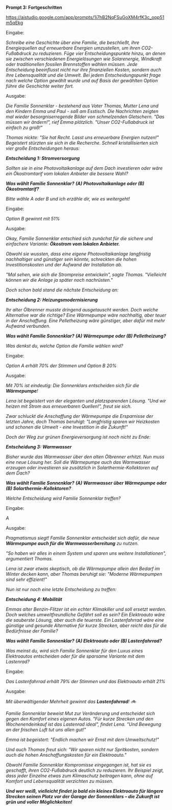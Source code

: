 **Prompt 3: Fortgeschritten**

https://aistudio.google.com/app/prompts/1i7hB2NqFSuGoXM4rfK3c_opp51m5qEkg

Eingabe:

*Schreibe eine Geschichte über eine Familie, die beschließt, ihre Energiequellen auf erneuerbare Energien umzustellen, um ihren CO2-Fußabdruck zu reduzieren. Füge vier Entscheidungspunkte hinzu, an denen sie zwischen verschiedenen Energielösungen wie Solarenergie, Windkraft oder traditionellen fossilen Brennstoffen wählen müssen. Jede Entscheidung beeinflusst nicht nur ihre finanziellen Kosten, sondern auch ihre Lebensqualität und die Umwelt. Bei jedem Entscheidungspunkt frage nach welche Option gewählt wurde und auf Basis der gewählten Option führe die Geschichte weiter fort.*

Ausgabe:

*Die Familie Sonnenklar - bestehend aus Vater Thomas, Mutter Lena und den Kindern Emma und Paul - saß am Esstisch. Die Nachrichten zeigten mal wieder besorgniserregende Bilder von schmelzenden Gletschern. "Das müssen wir ändern!", rief Emma plötzlich. "Unser CO2-Fußabdruck ist einfach zu groß!"*

*Thomas nickte: "Sie hat Recht. Lasst uns erneuerbare Energien nutzen!" Begeistert stürzten sie sich in die Recherche. Schnell kristallisierten sich vier große Entscheidungen heraus:*

***Entscheidung 1: Stromversorgung***

*Sollten sie in eine Photovoltaikanlage auf dem Dach investieren oder wäre ein Ökostromtarif vom lokalen Anbieter die bessere Wahl?*

***Was wählt Familie Sonnenklar?**
**(A) Photovoltaikanlage oder (B) Ökostromtarif?***

*Bitte wähle A oder B und ich erzähle dir, wie es weitergeht!*

Eingabe:

*Option B gewinnt mit 51%*

Ausgabe:

*Okay, Familie Sonnenklar entschied sich zunächst für die sichere und einfachere Variante: **Ökostrom vom lokalen Anbieter.***

*Obwohl sie wussten, dass eine eigene Photovoltaikanlage langfristig nachhaltiger und günstiger sein könnte, schreckten die hohen Investitionskosten und der Aufwand der Installation ab.*

*"Mal sehen, wie sich die Strompreise entwickeln", sagte Thomas. "Vielleicht können wir die Anlage ja später noch nachrüsten."*

*Doch schon bald stand die nächste Entscheidung an:*

***Entscheidung 2: Heizungsmodernisierung***

*Ihr alter Ölbrenner musste dringend ausgetauscht werden. Doch welche Alternative war die richtige? Eine Wärmepumpe wäre nachhaltig, aber teuer in der Anschaffung. Eine Pelletheizung wäre günstiger, aber dafür mit mehr Aufwand verbunden.*

***Was wählt Familie Sonnenklar?**
**(A) Wärmepumpe oder (B) Pelletheizung?***

*Was denkst du, welche Option die Familie wählen wird?*

Eingabe:

*Option A erhält 70% der Stimmen und Option B 20%*

Ausgabe:

*Mit 70% ist eindeutig: Die Sonnenklars entscheiden sich für die **Wärmepumpe**!*

*Lena ist begeistert von der eleganten und platzsparenden Lösung. "Und wir heizen mit Strom aus erneuerbaren Quellen!", freut sie sich.*

*Zwar schluckt die Anschaffung der Wärmepumpe die Ersparnisse der letzten Jahre, doch Thomas beruhigt: "Langfristig sparen wir Heizkosten und schonen die Umwelt - eine Investition in die Zukunft!"*

*Doch der Weg zur grünen Energieversorgung ist noch nicht zu Ende:*

***Entscheidung 3: Warmwasser***

*Bisher wurde das Warmwasser über den alten Ölbrenner erhitzt. Nun muss eine neue Lösung her. Soll die Wärmepumpe auch das Warmwasser erzeugen oder investieren sie zusätzlich in Solarthermie-Kollektoren auf dem Dach?*

***Was wählt Familie Sonnenklar?**
**(A) Warmwasser über Wärmepumpe oder (B) Solarthermie-Kollektoren?***

*Welche Entscheidung wird Familie Sonnenklar treffen?*

Eingabe:

*A*

Ausgabe:

*Pragmatismus siegt! Familie Sonnenklar entscheidet sich dafür, die neue **Wärmepumpe auch für die Warmwasserbereitung** zu nutzen.*

*"So haben wir alles in einem System und sparen uns weitere Installationen", argumentiert Thomas.*

*Lena ist zwar etwas skeptisch, ob die Wärmepumpe allein den Bedarf im Winter decken kann, aber Thomas beruhigt sie: "Moderne Wärmepumpen sind sehr effizient!"*

*Nun ist nur noch eine letzte Entscheidung zu treffen:*

***Entscheidung 4: Mobilität***

*Emmas alter Benzin-Flitzer ist ein echter Klimakiller und soll ersetzt werden. Doch welches umweltfreundliche Gefährt soll es sein? Ein Elektroauto wäre die sauberste Lösung, aber auch die teuerste. Ein Lastenfahrrad wäre eine günstige und gesunde Alternative für kurze Strecken, aber reicht das für die Bedürfnisse der Familie?*

***Was wählt Familie Sonnenklar?**
**(A) Elektroauto oder (B) Lastenfahrrad?***

*Was meinst du, wird sich Familie Sonnenklar für den Luxus eines Elektroautos entscheiden oder für die sparsame Variante mit dem Lastenrad?*

Eingabe:

*Das Lastenfahrrad erhält 79% der Stimmen und das Elektroauto erhält 21%*

Ausgabe:

*Mit überwältigender Mehrheit gewinnt das **Lastenfahrrad**! 🚲*

*Familie Sonnenklar beweist Mut zur Veränderung und entscheidet sich gegen den Komfort eines eigenen Autos. "Für kurze Strecken und den Wochenendeinkauf ist das Lastenrad ideal", findet Lena. "Und Bewegung an der frischen Luft tut uns allen gut!"*

*Emma ist begeistert: "Endlich machen wir Ernst mit dem Umweltschutz!"*

*Und auch Thomas freut sich: "Wir sparen nicht nur Spritkosten, sondern auch die hohen Anschaffungskosten für ein Elektroauto."*

*Obwohl Familie Sonnenklar Kompromisse eingegangen ist, hat sie es geschafft, ihren CO2-Fußabdruck deutlich zu reduzieren. Ihr Beispiel zeigt, dass jeder Einzelne etwas zum Klimaschutz beitragen kann, ohne auf Komfort und Lebensqualität verzichten zu müssen.*

***Und wer weiß, vielleicht findet ja bald ein kleines Elektroauto für längere Strecken seinen Platz vor der Garage der Sonnenklars – die Zukunft ist grün und voller Möglichkeiten!***